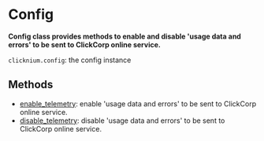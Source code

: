 # Config

**Config class provides methods to enable and disable 'usage data and errors' to be sent to ClickCorp online service.**

`clicknium.config`: the config instance

## Methods <!-- {docsify-ignore} -->

- [enable_telemetry](./doc/api/python/config/enable_telemetry.md): enable 'usage data and errors' to be sent to ClickCorp online service.  
- [disable_telemetry](./doc/api/python/config/disable_telemetry.md): disable 'usage data and errors' to be sent to ClickCorp online service.